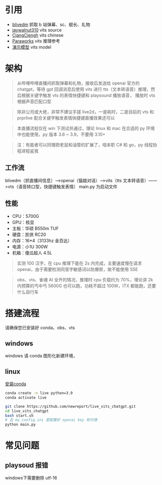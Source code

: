 # 引用
- [blivedm](https://github.com/xfgryujk/blivedm/tree/master) 抓取 b 站弹幕、sc、舰长、礼物
- [jaywalnut310](https://github.com/jaywalnut310/vits) vits source
- [CjangCjengh](https://github.com/CjangCjengh/MoeGoe.git) vits chinese
- [Paraworks](https://github.com/Paraworks/vits_with_chatgpt-gpt3) vits 推理参考
- [演示模型](https://huggingface.co/Mahiruoshi/vits_onnx_model/tree/main) vits model

# 架构
> 从哔哩哔哩直播间抓取弹幕和礼物，接收后发送给 openai 官方的 chatgpt，等待 gpt 回调消息后使用 vits 进行 tts（文本转语音）推理，然后根据关键字触发 vts 的表情快捷键和 playsound 播放语音， 播放时 vts 根据声音匹配口型  

> 除非公司或大佬，非常不建议手搓 live2d，一是耗时，二是目前的 vts 和 prprlive 配合关键字触发表情快捷键直播效果还可以  

>  本直播流程仅在 win 下测试并通过，理论 linux 和 mac 在合适的 py 环境中也能使用，py 版本 3.6 ~ 3.9，不要用 3.10+  

>  注：有能者可以同理把老鼠和油管的扩展了，咱本职 C# 和 go，py 线程协程进程鲨我

## 工作流
blivedm（抓直播间信息）——>openai（猫娘对话）——>vits（tts 文本转语音）——>vts（语音转口型，快捷键触发表情）
main.py 为启动文件  


## 性能
- CPU：5700G
- GPU：核显
- 主板：华硕 B550m TUF
- 硬盘：凯侠 RC20
- 内存：16*4（3133hz 金百达）
- 电源：小1U 300W
- 机箱：傻瓜超人 4.5L
> 实测 100 汉字，在 cpu 推理下能在 2s 内完成，主要速度慢在请求 openai，由于需要检测同音字敏感词以防爆房，故不能使用 SSE

> obs、vts、雀魂 AI 全开的情况，推理时 cpu 负载约为 70%，理论讲 2k 内预算的丐中丐 5600G 也可以跑，功耗不超过 100W，ITX 都能跑，还要什么自行车


# 搭建流程
请确保您已安装好 conda、obs、vts

## windows
windows 请 conda 图形化新建环境，

## linux
[安装conda](https://newreport.top/2023-02-28/ubuntu-amd-centos-install-conda/)
```bash
conda create -n live python=3.9
conda activate live

git clone https://github.com/newreport/live_vits_chatgpt.git
cd live_vits_chatgpt
bash start.sh
# 去 my_config.ini 里配置好 openai key 和代理
python main.py
```


# 常见问题
## playsoud 报错
windows下需要删除 utf-16